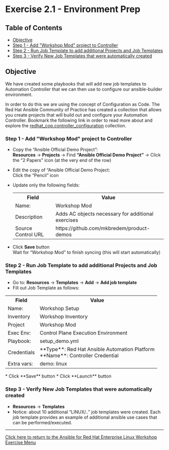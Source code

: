 # Exercise 2.1 - Environment Prep

## Table of Contents

* [Objective](#objective)
* [Step 1 - Add "Workshop Mod" project to Controller](#step-1---add-workshop-mod-project-to-controller)
* [Step 2 - Run Job Template to add additional Projects and Job Templates](#step-2---run-job-template-to-add-additional-projects-and-job-templates)
* [Step 3 - Verify New Job Templates that were automatically created](#step-3---verify-new-job-templates-that-were-automatically-created)


## Objective

We have created some playbooks that will add new job templates to Automation Controller that we can then use to configure our ansible-builder environment.

In order to do this we are using the concept of Configuration as Code.  The Red Hat Ansible Community of Practice has created a collection that allows you create projects that will build out and configure your Automation Controller.  Bookmark the following link in order to read more about and explore the [redhat_cop.controller_configuration](https://external.ink?to=/github.com/redhat-cop/controller_configuration) collection.

### Step 1 - Add "Workshop Mod" project to Controller

* Copy the “Ansible Official Demo Project”:<br>
**Resources** → **Projects** → Find **“Ansible Official Demo Project”** → Click the "2 Papers" icon (at the very end of the row)
* Edit the copy of “Ansible Official Demo Project:<br>
Click the “Pencil” icon 
* Update only the following fields:
&nbsp;&nbsp;&nbsp;&nbsp;&nbsp;<table>
    <tr>
      <th>Field</th>
      <th>Value</th>
    </tr>
    <tr>
      <td>Name:</td>
      <td>Workshop Mod</td>
    </tr>
    <tr>
      <td>Description</td>
      <td>Adds AC objects necessary for additional exercises</td>
    </tr>
    <tr>
      <td>Source Control URL</td>
      <td>https://github.com/mkbredem/product-demos</td>
    </tr>
  </table>

* Click **Save** button<br>
Wait for “Workshop Mod” to finish syncing (this will start automatically)

### Step 2 - Run Job Template to add additional Projects and Job Templates

* Go to: **Resources** -> **Templates** -> **Add** -> **Add job template**<br>
* Fill out Job Template as follows:
&nbsp;&nbsp;&nbsp;&nbsp;&nbsp;
<table>
    <tr>
      <th>Field</th>
      <th>Value</th>
    </tr>
    <tr>
      <td>Name:</td>
      <td>Workshop Setup</td>
    </tr>
    <tr>
      <td>Inventory</td>
      <td>Workshop Inventory</td>
    </tr>
    <tr>
      <td>Project</td>
      <td>Workshop Mod</td>
    </tr>
    <tr>
      <td>Exec Env:</td>
      <td>Control Plane Execution Environment</td>
    </tr>
    <tr>
      <td>Playbook:</td>
      <td>setup_demo.yml</td>
    </tr>
    <tr>
      <td>Credentials</td>
      <td>**Type**: Red Hat Ansible Automation Platform<br>**Name**: Controller Credential</td>
    </tr>
  <tr>
      <td>Extra vars:</td>
      <td>demo: linux</td>
  </tr>
</table>
* Click **Save** button
* Click **Launch** button

### Step 3 - Verify New Job Templates that were automatically created

* **Resources** -> **Templates**
* Notice: about 10 additional “LINUX/..” job templates were created.  Each job template provides an example of additional ansible use cases that can be performed/executed.

----

[Click here to return to the Ansible for Red Hat Enterprise Linux Workshop Exercise Menu](../README.md)